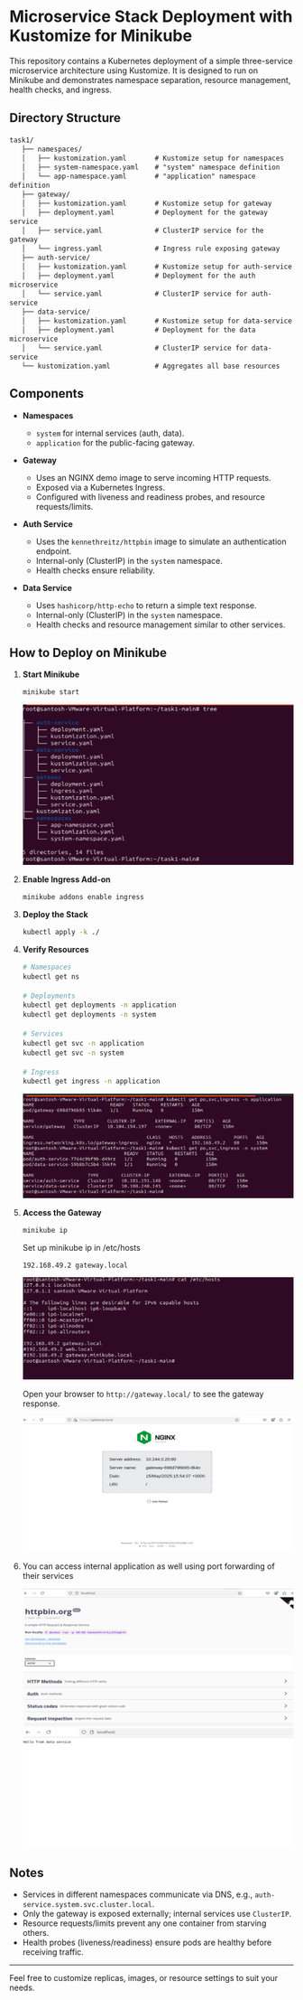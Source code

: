 # Microservice Stack Deployment with Kustomize for Minikube

This repository contains a Kubernetes deployment of a simple three-service microservice architecture using Kustomize. It is designed to run on Minikube and demonstrates namespace separation, resource management, health checks, and ingress.

## Directory Structure

```
task1/
   ├── namespaces/
   │   ├── kustomization.yaml       # Kustomize setup for namespaces
   │   ├── system-namespace.yaml    # "system" namespace definition
   │   └── app-namespace.yaml       # "application" namespace definition
   ├── gateway/
   │   ├── kustomization.yaml       # Kustomize setup for gateway
   │   ├── deployment.yaml          # Deployment for the gateway service
   │   ├── service.yaml             # ClusterIP service for the gateway
   │   └── ingress.yaml             # Ingress rule exposing gateway
   ├── auth-service/
   │   ├── kustomization.yaml       # Kustomize setup for auth-service
   │   ├── deployment.yaml          # Deployment for the auth microservice
   │   └── service.yaml             # ClusterIP service for auth-service
   ├── data-service/
   │   ├── kustomization.yaml       # Kustomize setup for data-service
   │   ├── deployment.yaml          # Deployment for the data microservice
   │   └── service.yaml             # ClusterIP service for data-service
   └── kustomization.yaml           # Aggregates all base resources
```

## Components

* **Namespaces**

  * `system` for internal services (auth, data).
  * `application` for the public-facing gateway.

* **Gateway**

  * Uses an NGINX demo image to serve incoming HTTP requests.
  * Exposed via a Kubernetes Ingress.
  * Configured with liveness and readiness probes, and resource requests/limits.

* **Auth Service**

  * Uses the `kennethreitz/httpbin` image to simulate an authentication endpoint.
  * Internal-only (ClusterIP) in the `system` namespace.
  * Health checks ensure reliability.

* **Data Service**

  * Uses `hashicorp/http-echo` to return a simple text response.
  * Internal-only (ClusterIP) in the `system` namespace.
  * Health checks and resource management similar to other services.

## How to Deploy on Minikube

1. **Start Minikube**

   ```bash
   minikube start
   ```
   ![task1](images/1.png)

2. **Enable Ingress Add-on**

   ```bash
   minikube addons enable ingress
   ```

3. **Deploy the Stack**

   ```bash
   kubectl apply -k ./
   ```

4. **Verify Resources**

   ```bash
   # Namespaces
   kubectl get ns

   # Deployments
   kubectl get deployments -n application
   kubectl get deployments -n system

   # Services
   kubectl get svc -n application
   kubectl get svc -n system

   # Ingress
   kubectl get ingress -n application
   ```
   ![task1](images/2.png)


5. **Access the Gateway**

   ```bash
   minikube ip
   ```
   Set up minikube ip in /etc/hosts

   ```
   192.168.49.2 gateway.local
   ```

   ![task1](images/4.png)

   Open your browser to `http://gateway.local/` to see the gateway response.

   ![task1](images/3.png)

6. You can access internal application as well using port forwarding of their services

   ![task1](images/5.png)
   ![task1](images/6.png)
   
## Notes

* Services in different namespaces communicate via DNS, e.g., `auth-service.system.svc.cluster.local`.
* Only the gateway is exposed externally; internal services use `ClusterIP`.
* Resource requests/limits prevent any one container from starving others.
* Health probes (liveness/readiness) ensure pods are healthy before receiving traffic.

---

Feel free to customize replicas, images, or resource settings to suit your needs.
